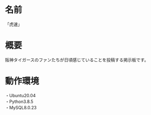 # 名前
「虎速」


# 概要
阪神タイガースのファンたちが日頃感じていることを投稿する掲示板です。

# 動作環境
・Ubuntu20.04  
・Python3.8.5  
・MySQL8.0.23  
